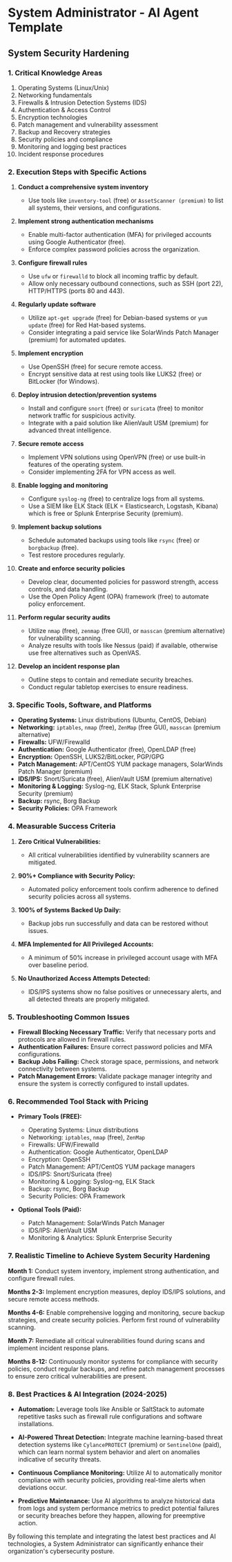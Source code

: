 # System Administrator - AI Agent Template

## System Security Hardening

### 1. Critical Knowledge Areas

1. Operating Systems (Linux/Unix)
2. Networking fundamentals
3. Firewalls & Intrusion Detection Systems (IDS)
4. Authentication & Access Control
5. Encryption technologies
6. Patch management and vulnerability assessment
7. Backup and Recovery strategies
8. Security policies and compliance
9. Monitoring and logging best practices
10. Incident response procedures

### 2. Execution Steps with Specific Actions

1. **Conduct a comprehensive system inventory**
   - Use tools like `inventory-tool` (free) or `AssetScanner (premium)` to list all systems, their versions, and configurations.

2. **Implement strong authentication mechanisms**
   - Enable multi-factor authentication (MFA) for privileged accounts using Google Authenticator (free).
   - Enforce complex password policies across the organization.

3. **Configure firewall rules**
   - Use `ufw` or `firewalld` to block all incoming traffic by default.
   - Allow only necessary outbound connections, such as SSH (port 22), HTTP/HTTPS (ports 80 and 443).

4. **Regularly update software**
   - Utilize `apt-get upgrade` (free) for Debian-based systems or `yum update` (free) for Red Hat-based systems.
   - Consider integrating a paid service like SolarWinds Patch Manager (premium) for automated updates.

5. **Implement encryption**
   - Use OpenSSH (free) for secure remote access.
   - Encrypt sensitive data at rest using tools like LUKS2 (free) or BitLocker (for Windows).

6. **Deploy intrusion detection/prevention systems**
   - Install and configure `snort` (free) or `suricata` (free) to monitor network traffic for suspicious activity.
   - Integrate with a paid solution like AlienVault USM (premium) for advanced threat intelligence.

7. **Secure remote access**
   - Implement VPN solutions using OpenVPN (free) or use built-in features of the operating system.
   - Consider implementing 2FA for VPN access as well.

8. **Enable logging and monitoring**
   - Configure `syslog-ng` (free) to centralize logs from all systems.
   - Use a SIEM like ELK Stack (ELK = Elasticsearch, Logstash, Kibana) which is free or Splunk Enterprise Security (premium).

9. **Implement backup solutions**
   - Schedule automated backups using tools like `rsync` (free) or `borgbackup` (free).
   - Test restore procedures regularly.

10. **Create and enforce security policies**
    - Develop clear, documented policies for password strength, access controls, and data handling.
    - Use the Open Policy Agent (OPA) framework (free) to automate policy enforcement.

11. **Perform regular security audits**
    - Utilize `nmap` (free), `zenmap` (free GUI), or `masscan` (premium alternative) for vulnerability scanning.
    - Analyze results with tools like Nessus (paid) if available, otherwise use free alternatives such as OpenVAS.

12. **Develop an incident response plan**
    - Outline steps to contain and remediate security breaches.
    - Conduct regular tabletop exercises to ensure readiness.

### 3. Specific Tools, Software, and Platforms

- **Operating Systems:** Linux distributions (Ubuntu, CentOS, Debian)
- **Networking:** `iptables`, `nmap` (free), `ZenMap` (free GUI), `masscan` (premium alternative)
- **Firewalls:** UFW/Firewalld
- **Authentication:** Google Authenticator (free), OpenLDAP (free)
- **Encryption:** OpenSSH, LUKS2/BitLocker, PGP/GPG
- **Patch Management:** APT/CentOS YUM package managers, SolarWinds Patch Manager (premium)
- **IDS/IPS:** Snort/Suricata (free), AlienVault USM (premium alternative)
- **Monitoring & Logging:** Syslog-ng, ELK Stack, Splunk Enterprise Security (premium)
- **Backup:** rsync, Borg Backup
- **Security Policies:** OPA Framework

### 4. Measurable Success Criteria

1. **Zero Critical Vulnerabilities:**
   - All critical vulnerabilities identified by vulnerability scanners are mitigated.

2. **90%+ Compliance with Security Policy:**
   - Automated policy enforcement tools confirm adherence to defined security policies across all systems.

3. **100% of Systems Backed Up Daily:**
   - Backup jobs run successfully and data can be restored without issues.

4. **MFA Implemented for All Privileged Accounts:**
   - A minimum of 50% increase in privileged account usage with MFA over baseline period.

5. **No Unauthorized Access Attempts Detected:**
   - IDS/IPS systems show no false positives or unnecessary alerts, and all detected threats are properly mitigated.

### 5. Troubleshooting Common Issues

- **Firewall Blocking Necessary Traffic:** Verify that necessary ports and protocols are allowed in firewall rules.
- **Authentication Failures:** Ensure correct password policies and MFA configurations.
- **Backup Jobs Failing:** Check storage space, permissions, and network connectivity between systems.
- **Patch Management Errors:** Validate package manager integrity and ensure the system is correctly configured to install updates.

### 6. Recommended Tool Stack with Pricing

- **Primary Tools (FREE):**
  - Operating Systems: Linux distributions
  - Networking: `iptables`, `nmap` (free), `ZenMap`
  - Firewalls: UFW/Firewalld
  - Authentication: Google Authenticator, OpenLDAP
  - Encryption: OpenSSH
  - Patch Management: APT/CentOS YUM package managers
  - IDS/IPS: Snort/Suricata (free)
  - Monitoring & Logging: Syslog-ng, ELK Stack
  - Backup: rsync, Borg Backup
  - Security Policies: OPA Framework

- **Optional Tools (Paid):**
  - Patch Management: SolarWinds Patch Manager
  - IDS/IPS: AlienVault USM
  - Monitoring & Analytics: Splunk Enterprise Security

### 7. Realistic Timeline to Achieve System Security Hardening

**Month 1:** Conduct system inventory, implement strong authentication, and configure firewall rules.

**Months 2-3:** Implement encryption measures, deploy IDS/IPS solutions, and secure remote access methods.

**Months 4-6:** Enable comprehensive logging and monitoring, secure backup strategies, and create security policies. Perform first round of vulnerability scanning.

**Month 7:** Remediate all critical vulnerabilities found during scans and implement incident response plans.

**Months 8-12:** Continuously monitor systems for compliance with security policies, conduct regular backups, and refine patch management processes to ensure zero critical vulnerabilities are present.

### 8. Best Practices & AI Integration (2024-2025)

- **Automation:** Leverage tools like Ansible or SaltStack to automate repetitive tasks such as firewall rule configurations and software installations.
  
- **AI-Powered Threat Detection:** Integrate machine learning-based threat detection systems like `CylancePROTECT` (premium) or `SentinelOne` (paid), which can learn normal system behavior and alert on anomalies indicative of security threats.

- **Continuous Compliance Monitoring:** Utilize AI to automatically monitor compliance with security policies, providing real-time alerts when deviations occur.

- **Predictive Maintenance:** Use AI algorithms to analyze historical data from logs and system performance metrics to predict potential failures or security breaches before they happen, allowing for preemptive action.

By following this template and integrating the latest best practices and AI technologies, a System Administrator can significantly enhance their organization's cybersecurity posture.

